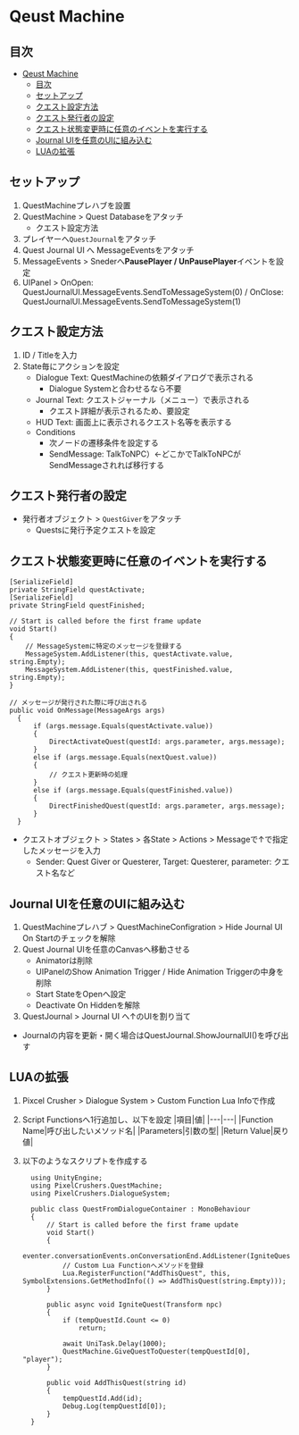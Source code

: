 # Qeust Machine

## 目次

- [Qeust Machine](#qeust-machine)
  - [目次](#目次)
  - [セットアップ](#セットアップ)
  - [クエスト設定方法](#クエスト設定方法)
  - [クエスト発行者の設定](#クエスト発行者の設定)
  - [クエスト状態変更時に任意のイベントを実行する](#クエスト状態変更時に任意のイベントを実行する)
  - [Journal UIを任意のUIに組み込む](#journal-uiを任意のuiに組み込む)
  - [LUAの拡張](#luaの拡張)

## セットアップ

1. QuestMachineプレハブを設置
2. QuestMachine > Quest Databaseをアタッチ
   - クエスト設定方法
3. プレイヤーへ`QuestJournal`をアタッチ
4. Quest Journal UI へ MessageEventsをアタッチ
5. MessageEvents > Snederへ**PausePlayer / UnPausePlayer**イベントを設定
6. UIPanel > OnOpen: QuestJournalUI.MessageEvents.SendToMessageSystem(0) / OnClose: QuestJournalUI.MessageEvents.SendToMessageSystem(1)

## クエスト設定方法

1. ID / Titleを入力
2. State毎にアクションを設定
   - Dialogue Text: QuestMachineの依頼ダイアログで表示される
     - Dialogue Systemと合わせるなら不要
   - Journal Text: クエストジャーナル（メニュー）で表示される
     - クエスト詳細が表示されるため、要設定
   - HUD Text: 画面上に表示されるクエスト名等を表示する
   - Conditions
     - 次ノードの遷移条件を設定する
     - SendMessage: TalkToNPC）←どこかでTalkToNPCがSendMessageされれば移行する

## クエスト発行者の設定

- 発行者オブジェクト > `QuestGiver`をアタッチ
  - Questsに発行予定クエストを設定

## クエスト状態変更時に任意のイベントを実行する

``` cs[HUD.cs]
[SerializeField]
private StringField questActivate;
[SerializeField]
private StringField questFinished;

// Start is called before the first frame update
void Start()
{
    // MessageSystemに特定のメッセージを登録する
    MessageSystem.AddListener(this, questActivate.value, string.Empty);
    MessageSystem.AddListener(this, questFinished.value, string.Empty);
}

// メッセージが発行された際に呼び出される
public void OnMessage(MessageArgs args)
  {
      if (args.message.Equals(questActivate.value))
      {
          DirectActivateQuest(questId: args.parameter, args.message);
      }
      else if (args.message.Equals(nextQuest.value))
      {
          // クエスト更新時の処理
      }
      else if (args.message.Equals(questFinished.value))
      {
          DirectFinishedQuest(questId: args.parameter, args.message);
      }
  }
```

- クエストオブジェクト > States > 各State > Actions > Messageで↑で指定したメッセージを入力
  - Sender: Quest Giver or Questerer, Target: Questerer, parameter: クエスト名など

## Journal UIを任意のUIに組み込む

1. QuestMachineプレハブ > QuestMachineConfigration > Hide Journal UI On Startのチェックを解除
2. Quest Journal UIを任意のCanvasへ移動させる
   - Animatorは削除
   - UIPanelのShow Animation Trigger / Hide Animation Triggerの中身を削除
   - Start StateをOpenへ設定
   - Deactivate On Hiddenを解除
3. QuestJournal > Journal UI へ↑のUIを割り当て

- Journalの内容を更新・開く場合はQuestJournal.ShowJournalUI()を呼び出す

## LUAの拡張

1. Pixcel Crusher > Dialogue System > Custom Function Lua Infoで作成
2. Script Functionsへ1行追加し、以下を設定
    |項目|値|
    |---|---|
    |Function Name|呼び出したいメソッド名|
    |Parameters|引数の型|
    |Return Value|戻り値|
3. 以下のようなスクリプトを作成する

    ``` cs[Sample.cs]
      using UnityEngine;
      using PixelCrushers.QuestMachine;
      using PixelCrushers.DialogueSystem;

      public class QuestFromDialogueContainer : MonoBehaviour
      {
          // Start is called before the first frame update
          void Start()
          {
              eventer.conversationEvents.onConversationEnd.AddListener(IgniteQuest);
              // Custom Lua Functionへメソッドを登録
              Lua.RegisterFunction("AddThisQuest", this, SymbolExtensions.GetMethodInfo(() => AddThisQuest(string.Empty)));
          }

          public async void IgniteQuest(Transform npc)
          {
              if (tempQuestId.Count <= 0)
                  return;

              await UniTask.Delay(1000);
              QuestMachine.GiveQuestToQuester(tempQuestId[0], "player");
          }

          public void AddThisQuest(string id)
          {
              tempQuestId.Add(id);
              Debug.Log(tempQuestId[0]);
          }
      }
    ```
